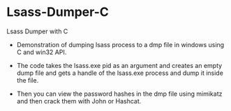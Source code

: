 # Lsass-Dumper-C
Lsass Dumper with C

- Demonstration of dumping lsass process to a dmp file in windows using C and win32 API.

- The code takes the lsass.exe pid as an argument and creates an empty dump file and gets a handle of the lsass.exe process and dump it inside the file.

- Then you can view the password hashes in the dmp file using mimikatz and then crack them with John or Hashcat.
